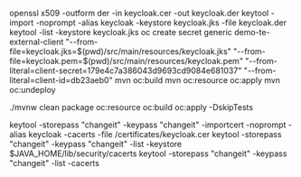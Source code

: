 openssl x509 -outform der -in keycloak.cer -out keycloak.der
keytool -import -noprompt -alias keycloak -keystore keycloak.jks -file keycloak.der
keytool -list -keystore keycloak.jks
oc create secret generic demo-te-external-client "--from-file=keycloak.jks=$(pwd)/src/main/resources/keycloak.jks" "--from-file=keycloak.pem=$(pwd)/src/main/resources/keycloak.pem" "--from-literal=client-secret=179e4c7a386043d9693cd9084e681037" "--from-literal=client-id=db23aeb0"
mvn oc:build
mvn oc:resource oc:apply
mvn oc:undeploy

./mvnw clean package oc:resource oc:build oc:apply -DskipTests


keytool -storepass "changeit" -keypass "changeit" -importcert -noprompt -alias keycloak -cacerts -file /certificates/keycloak.cer
keytool -storepass "changeit" -keypass "changeit" -list -keystore $JAVA_HOME/lib/security/cacerts
keytool -storepass "changeit" -keypass "changeit" -list -cacerts